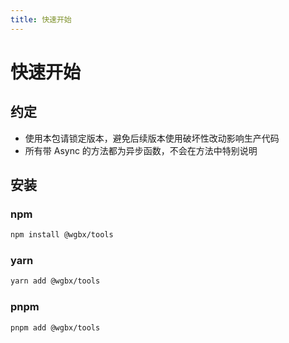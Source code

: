 ```yaml
---
title: 快速开始
---
```


# 快速开始

## 约定

- 使用本包请锁定版本，避免后续版本使用破坏性改动影响生产代码
- 所有带 Async 的方法都为异步函数，不会在方法中特别说明

## 安装

### npm

```bash
npm install @wgbx/tools
```

### yarn

```bash
yarn add @wgbx/tools
```

### pnpm

```bash
pnpm add @wgbx/tools

```
